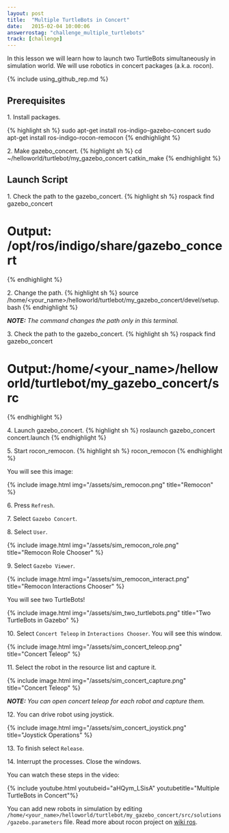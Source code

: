 ```yaml
---
layout: post
title:  "Multiple TurtleBots in Concert"
date:   2015-02-04 10:00:06
answerrostag: "challenge_multiple_turtlebots"
track: [challenge]
---
```


[comment]: <> (TODO: replace answerrostag and track)

In this lesson we will learn how to launch two TurtleBots simultaneously in
simulation world. We will use robotics in concert packages (a.k.a. rocon).

{% include using_github_rep.md %}

## Prerequisites

1\. Install packages.

[comment]: <> (TODO: check that there are enough new packages)

{% highlight sh %}
sudo apt-get install ros-indigo-gazebo-concert
sudo apt-get install ros-indigo-rocon-remocon
{% endhighlight %}

2\. Make gazebo_concert.
{% highlight sh %}
cd ~/helloworld/turtlebot/my_gazebo_concert
catkin_make
{% endhighlight %}

## Launch Script

1\. Check the path to the gazebo_concert.
{% highlight sh %}
rospack find gazebo_concert
# Output: /opt/ros/indigo/share/gazebo_concert
{% endhighlight %}

2\. Change the path.
{% highlight sh %}
source /home/<your_name>/helloworld/turtlebot/my_gazebo_concert/devel/setup.bash
{% endhighlight %}

***NOTE:*** *The command changes the path only in this terminal.*

3\. Check the path to the gazebo_concert.
{% highlight sh %}
rospack find gazebo_concert
# Output:/home/<your_name>/helloworld/turtlebot/my_gazebo_concert/src
{% endhighlight %}

4\. Launch gazebo_concert.
{% highlight sh %}
roslaunch gazebo_concert concert.launch
{% endhighlight %}

5\. Start rocon_remocon.
{% highlight sh %}
rocon_remocon
{% endhighlight %}

You will see this image:

{% include image.html img="/assets/sim_remocon.png" title="Remocon" %}

6\. Press `Refresh`.

7\. Select `Gazebo Concert`.

8\. Select `User`.

{% include image.html img="/assets/sim_remocon_role.png" title="Remocon Role Chooser" %}

9\. Select `Gazebo Viewer`.

{% include image.html img="/assets/sim_remocon_interact.png" title="Remocon Interactions Chooser" %}

You will see two TurtleBots!

{% include image.html img="/assets/sim_two_turtlebots.png" title="Two TurtleBots in Gazebo" %}

10\. Select `Concert Teleop` in `Interactions Chooser`. You will see this window.

{% include image.html img="/assets/sim_concert_teleop.png" title="Concert Teleop" %}

11\. Select the robot in the resource list and capture it.

{% include image.html img="/assets/sim_concert_capture.png" title="Concert Teleop" %}

***NOTE:*** *You can open concert teleop for each robot and capture them.*

12\. You can drive robot using joystick.

{% include image.html img="/assets/sim_concert_joystick.png" title="Joystick Operations" %}

13\. To finish select `Release`.

14\. Interrupt the processes. Close the windows.

You can watch these steps in the video:

{% include youtube.html youtubeid="aHQym_LSisA" youtubetitle="Multiple TurtleBots in Concert"%}

You can add new robots in simulation by editing
`/home/<your_name>/helloworld/turtlebot/my_gazebo_concert/src/solutions/gazebo.parameters`
file. Read more about rocon project on [wiki ros](http://wiki.ros.org/rocon).
